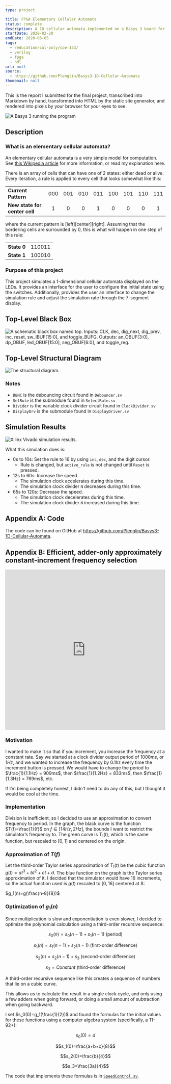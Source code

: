 ```yaml
---
type: project

title: FPGA Elementary Cellular Automata
status: complete
description: A 1D cellular automata implemented on a Basys 3 board for CPE 133 final
startDate: 2020-02-20
endDate: 2020-03-05
tags:
  - /education/cal-poly/cpe-133/
  - verilog
  - fpga
  - hdl
url: null
source:
  - https://github.com/Plenglin/Basys3-1D-Cellular-Automata
thumbnail: null
---
```


This is the report I submitted for the final project, transcribed into Markdown by hand, transformed into HTML by the static site generator, and rendered into pixels by your browser for your eyes to see.

![A Basys 3 running the program](./basys3.jpeg)

## Description

### What is an elementary cellular automata?

An elementary cellular automata is a very simple model for computation. See [this Wikipedia article](https://en.wikipedia.org/wiki/Elementary_cellular_automaton) for more information, or read my explanation here.

There is an array of cells that can have one of 2 states: either dead or alive. Every iteration, a rule is applied to every cell that looks somewhat like this:

|                               |     |     |     |     |     |     |     |     |
| :---------------------------- | :-: | :-: | :-: | :-: | :-: | :-: | :-: | :-: |
| **Current Pattern**           | 000 | 001 | 010 | 011 | 100 | 101 | 110 | 111 |
| **New state for center cell** |  1  |  0  |  0  |  1  |  0  |  0  |  0  |  1  |

where the current pattern is [left][center][right]. Assuming that the bordering cells are surrounded by 0, this is what will happen in one step of this rule:

|             |        |
| :---------- | -----: |
| **State 0** | 110011 |
| **State 1** | 100010 |

### Purpose of this project

This project simulates a 1-dimensional cellular automata displayed on the LEDs. It provides an interface for the user to configure the initial state using the switches. Additionally, provides the user an interface to change the simulation rule and adjust the simulation rate through the 7-segment display.

## Top-Level Black Box

![A schematic black box named top. Inputs: CLK, dec, dig_next, dig_prev, inc, reset, sw_IBUF[15:0], and toggle_BUFG. Outputs: an_OBUF[3:0], dp_OBUF, led_OBUF[15:0], seg_OBUF[6:0], and toggle_reg.](blackbox.png)

## Top-Level Structural Diagram

![The structural diagram.](./structural.jpg)

### Notes

- `DBNC` is the debouncing circuit found in `Debouncer.sv`
- `SelRule` is the submodule found in `SelectRule.sv`
- `Divider` is the variable clock divider circuit found in `ClockDivider.sv`
- `DisplayDrv` is the submodule found in `DisplayDriver.sv`

## Simulation Results

![Xilinx Vivado simulation results.](simulation.png)

What this simulation does is:

- 0s to 10s: Set the rule to 16 by using `inc`, `dec`, and the digit cursor.
  - Rule is changed, but `active_rule` is not changed until `Reset` is pressed.
- 12s to 60s: Increase the speed.
  - The simulation clock accelerates during this time.
  - The simulation clock divider `N` decreases during this time.
- 65s to 120s: Decrease the speed.
  - The simulation clock decelerates during this time.
  - The simulation clock divider `N` increased during this time.

## Appendix A: Code

The code can be found on GitHub at https://github.com/Plenglin/Basys3-1D-Cellular-Automata.

## Appendix B: Efficient, adder-only approximately constant-increment frequency selection

<iframe src="https://www.desmos.com/calculator/ehfsvq25rk?embed" width="500px" height="500px" style="border: 1px solid #ccc" frameborder=0></iframe>

### Motivation

I wanted to make it so that if you increment, you increase the frequency at a constant rate. Say we started at a clock divider output period of $1000ms$, or $1Hz$, and we wanted to increase the frequency by 0.1hz every time the increment button is pressed. We would have to change the period to $\frac{1}{1.1Hz} = 909ms$, then $\frac{1}{1.2Hz} = 833ms$, then $\frac{1}{1.3Hz} = 769ms$, etc.

If I’m being completely honest, I didn’t need to do any of this, but I thought it would be cool at the time.

### Implementation

Division is inefficient, so I decided to use an approximation to convert frequency to period. In the graph, the black curve is the function $T(f)=\frac{1}{f}$ on $f \in [14 Hz,2 Hz]$, the bounds I want to restrict the simulator’s frequency to. The green curve is $T_1(t)$, which is the same function, but rescaled to $[0,1]$ and centered on the origin.

### Approximation of $T(f)$

Let the third-order Taylor series approximation of $T_1(t)$ be the cubic function $g(t)=at^3+bt^2+ct+d$. The blue function on the graph is the Taylor series approximation of it. I decided that the simulator would have 16 increments, so the actual function used is $g(t)$ rescaled to $[0,16]$ centered at 8:

$g_1(n)=g(\frac{n-8}{8})$

### Optimization of $g_1(n)$

Since multiplication is slow and exponentiation is even slower, I decided to optimize the polynomial calculation using a third-order recursive sequence:

$$s_0(n)=s_0(n-1)+s_1(n-1) \text{ (period)}$$

$$s_1(n)=s_1(n-1)+s_2(n-1) \text{ (first-order difference)}$$

$$s_2(n)=s_2(n-1)+s_3 \text{ (second-order difference)}$$

$$s_3=Constant \text{ (third-order difference)}$$

A third-order recursive sequence like this creates a sequence of numbers that lie on a cubic curve.

This allows us to calculate the result in a single clock cycle, and only using a few adders when going forward, or doing a small amount of subtraction when going backward.

I set $s_0(0)=g_1(\frac{1}{2})$ and found the formulas for the initial values for these functions using a computer algebra system (specifically, a TI-92+):

$$s_0(0)=d$$

$$s_1(0)=\frac{a+b+c}{8}$$

$$s_2(0)=\frac{b}{4}$$

$$s_3=\frac{3a}{4}$$

The code that implements these formulas is in [`SpeedControl.sv`](https://github.com/Plenglin/Basys3-1D-Cellular-Automata/blob/master/FinalProject.srcs/sources_1/new/SpeedControl.sv).
